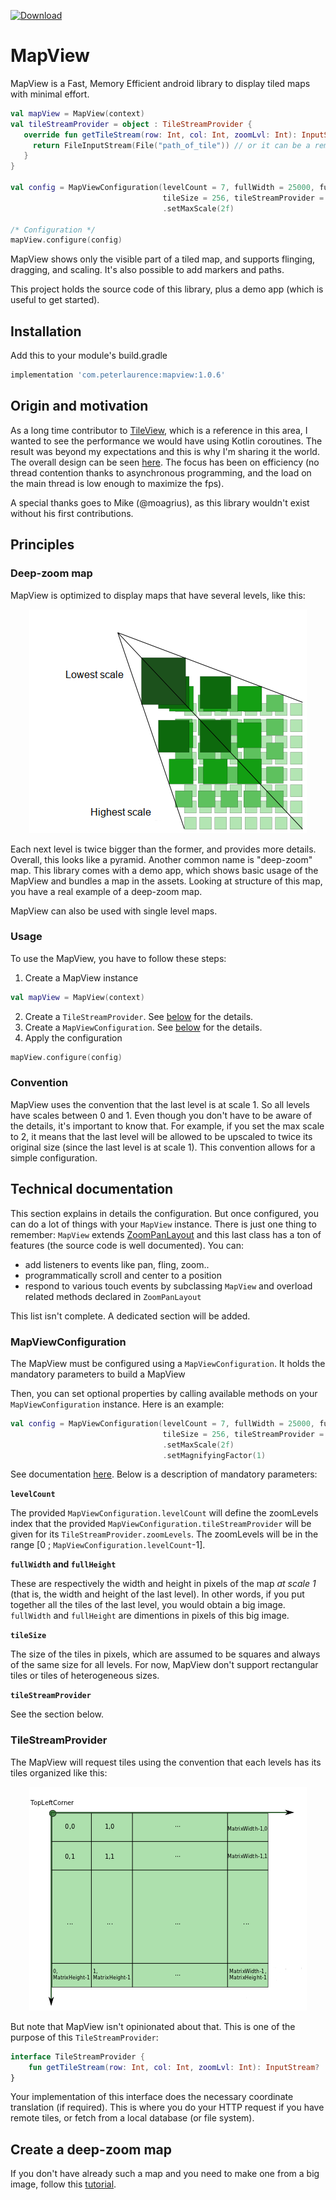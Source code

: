 [ ![Download](https://api.bintray.com/packages/peterlaurence/maven/mapview/images/download.svg?version=1.0.6) ](https://bintray.com/peterlaurence/maven/mapview/1.0.6/link)

# MapView

MapView is a Fast, Memory Efficient android library to display tiled maps with minimal effort.

```kotlin
val mapView = MapView(context)
val tileStreamProvider = object : TileStreamProvider {
   override fun getTileStream(row: Int, col: Int, zoomLvl: Int): InputStream? {
     return FileInputStream(File("path_of_tile")) // or it can be a remote http fetch
   }
}

val config = MapViewConfiguration(levelCount = 7, fullWidth = 25000, fullHeight = 12500,
                                  tileSize = 256, tileStreamProvider = tileStreamProvider)
                                  .setMaxScale(2f)

/* Configuration */
mapView.configure(config)
```

MapView shows only the visible part of a tiled map, and supports flinging, dragging, and scaling. It's also possible to
add markers and paths.

This project holds the source code of this library, plus a demo app (which is useful to get started).

## Installation

Add this to your module's build.gradle
```groovy
implementation 'com.peterlaurence:mapview:1.0.6'
```

## Origin and motivation

As a long time contributor to [TileView](https://github.com/moagrius/TileView), which is a reference in this area, I
wanted to see the performance we would have using Kotlin coroutines. The result was beyond my expectations and this is
why I'm sharing it the world. The overall design can be seen [here](https://github.com/peterLaurence/MapView/wiki/TileCollector-design).
The focus has been on efficiency (no thread contention thanks to asynchronous programming, and the load on the main thread is low enough to maximize the fps).

A special thanks goes to Mike (@moagrius), as this library wouldn't exist without his first contributions.

## Principles

### Deep-zoom map

MapView is optimized to display maps that have several levels, like this:

<p align="center">
<img src="doc/readme-files/deepzoom.png">
</p>

Each next level is twice bigger than the former, and provides more details. Overall, this looks like a pyramid. Another common name is "deep-zoom" map.
This library comes with a demo app, which shows basic usage of the MapView and bundles a map in the assets. Looking at structure of this map, you have a real example of a deep-zoom map.

MapView can also be used with single level maps.

### Usage

To use the MapView, you have to follow these steps:
1. Create a MapView instance
```kotlin
val mapView = MapView(context)
``` 
2. Create a `TileStreamProvider`. See [below](#TOC-TileStreamProvider) for the details.
3. Create a `MapViewConfiguration`. See [below](#TOC-MapViewConfiguration) for the details.
4. Apply the configuration
```kotlin
mapView.configure(config)
```

### Convention

MapView uses the convention that the last level is at scale 1. So all levels have scales between 0 and 1.
Even though you don't have to be aware of the details, it's important to know that. For example, if you set the max scale to 2, it means that the last level will be allowed to be upscaled to twice its original size (since the last level is at scale 1).
This convention allows for a simple configuration.

## Technical documentation

This section explains in details the configuration. But once configured, you can do a lot of things with your `MapView`
instance. There is just one thing to remember: `MapView` extends [ZoomPanLayout](mapview/src/main/java/com/peterlaurence/mapview/layout/ZoomPanLayout.kt) and this last class has a ton of 
features (the source code is well documented). You can:

* add listeners to events like pan, fling, zoom..
* programmatically scroll and center to a position
* respond to various touch events by subclassing `MapView` and overload related methods declared in `ZoomPanLayout`

This list isn't complete. A dedicated section will be added.

### <a name="TOC-MapViewConfiguration"></a> MapViewConfiguration

The MapView must be configured using a `MapViewConfiguration`. It holds the mandatory parameters to build a MapView

Then, you can set optional properties by calling available methods on your `MapViewConfiguration` instance. Here is an
example:
```kotlin
val config = MapViewConfiguration(levelCount = 7, fullWidth = 25000, fullHeight = 12500,
                                  tileSize = 256, tileStreamProvider = tileStreamProvider)
                                  .setMaxScale(2f)
                                  .setMagnifyingFactor(1)
```

See documentation [here](https://github.com/peterLaurence/MapView/blob/22121723ca35d987d95518845dac08adf614918d/mapview/src/main/java/com/peterlaurence/mapview/MapView.kt#L275). Below is a description of mandatory parameters:

**`levelCount`**

The provided `MapViewConfiguration.levelCount` will define the zoomLevels index that the provided `MapViewConfiguration.tileStreamProvider` will be given for its `TileStreamProvider.zoomLevels`.
The zoomLevels will be in the range [0 ; `MapViewConfiguration.levelCount`-1].

**`fullWidth` and `fullHeight`**

These are respectively the width and height in pixels of the map _at scale 1_ (that is, the width and height of the last level).
In other words, if you put together all the tiles of the last level, you would obtain a big image. `fullWidth` and `fullHeight` are dimentions in pixels of this big image.

**`tileSize`**

The size of the tiles in pixels, which are assumed to be squares and always of the same size for all levels. For now, MapView don't support rectangular tiles or tiles of heterogeneous sizes.

**`tileStreamProvider`**

See the section below.


### <a name="TOC-TileStreamProvider"></a> TileStreamProvider

The MapView will request tiles using the convention that each levels has its tiles organized like this:

<p align="center">
<img src="doc/readme-files/tilematrix.png">
</p>

But note that MapView isn't opinionated about that. This is one of the purpose of this `TileStreamProvider`:
```kotlin
interface TileStreamProvider {
    fun getTileStream(row: Int, col: Int, zoomLvl: Int): InputStream?
}
```
Your implementation of this interface does the necessary coordinate translation (if required). This is where you do your
HTTP request if you have remote tiles, or fetch from a local database (or file system).

## Create a deep-zoom map

If you don't have already such a map and you need to make one from a big image, follow this [tutorial](doc/libvips.md).




